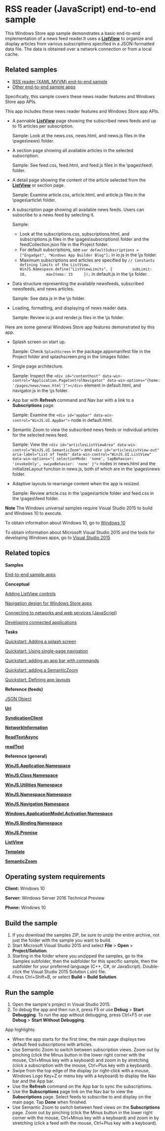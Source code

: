 ﻿<!---
  category: NetworkingAndWebServices 
  samplefwlink: http://go.microsoft.com/fwlink/p/?LinkId=620542&clcid=0x409
--->

# RSS reader (JavaScript) end-to-end sample 

This Windows Store app sample demonstrates a basic end-to-end implementation of a news feed reader.It uses a [**ListView**](http://msdn.microsoft.com/library/windows/apps/br242878) to organize and display articles from various subscriptions specified in a JSON-formatted data file. The data is obtained over a network connection or from a local cache.

## Related samples 

- [RSS reader (XAML MVVM) end-to-end sample](https://github.com/Microsoft/Windows-appsample-rssreader)
- [Other end-to-end sample apps](http://microsoft.github.io/windows/)

Specifically, this sample covers these news reader features and Windows Store app APIs.

This app includes these news reader features and Windows Store app APIs.

-   A pannable [**ListView**](http://msdn.microsoft.com/library/windows/apps/br242878) page showing the subscribed news feeds and up to 15 articles per subscription.

    Sample: Look at the news.css, news.html, and news.js files in the \\pages\\news\\ folder.

-   A section page showing all available articles in the selected subscription.

    Sample: See feed.css, feed.html, and feed.js files in the \\pages\\feed\\ folder.

-   A detail page showing the content of the article selected from the [**ListView**](http://msdn.microsoft.com/library/windows/apps/br242878) or section page.

    Sample: Examine article.css, article.html, and article.js files in the \\pages\\article\\ folder.

-   A subscription page showing all available news feeds. Users can subscribe to a news feed by selecting it.

    Sample:

    -   Look at the subscriptions.css, subscriptions.html, and subscriptions.js files in the \\pages\\subscriptions\\ folder and the feedCollection.json file in the Project folder.
    -   For default subscriptions, see `var defaultSubscriptions = ["Engadget", "Windows App Builder Blog"];` in io.js in the \\js folder.
    -   Maximum subscriptions and articles are specified by `// Constants defining limits of the ListView.     WinJS.Namespace.define("ListViewLimits", {         subLimit: 10,         maxItems: 15     });` in default.js in the \\js folder.
-   Data structure representing the available newsfeeds, subscribed newsfeeds, and news articles.

    Sample: See data.js in the \\js folder.

-   Loading, formatting, and displaying of news reader data.

    Sample: Review io.js and render.js files in the \\js folder.

Here are some general Windows Store app features demonstrated by this app.

-   Splash screen on start up.

    Sample: Check `SplashScreen` in the package.appxmanifest file in the Project folder and splashscreen.png in the \\images folder.

-   Single page architecture.

    Sample: Inspect the `<div id="contenthost" data-win-control="Application.PageControlNavigator" data-win-options="{home: '/pages/news/news.html'}"></div>` element in default.html, and navigator.js in the \\js folder.

-   App bar with **Refresh** command and Nav bar with a link to a **Subscriptions** page.

    Sample: Examine the `<div id="appbar" data-win-control="WinJS.UI.AppBar">` node in default.html.

-   Semantic Zoom to view the subscribed news feeds or individual articles for the selected news feed.

    Sample: View the `<div id="articlesListViewArea" data-win-control="WinJS.UI.SemanticZoom">` and `<div id="articlesListView-out" aria-label="List of feeds" data-win-control="WinJS.UI.ListView"                       data-win-options="{ selectionMode: 'none', tapBehavior: 'invokeOnly', swipeBehavior: 'none' }">` nodes in news.html and the initializeLayout function in news.js, both of which are in the \\pages\\news folder.

-   Adaptive layouts to rearrange content when the app is resized.

    Sample: Review article.css in the \\pages\\article folder and feed.css in the \\pages\\feed folder.

**Note** The Windows universal samples require Visual Studio 2015 to build and Windows 10 to execute.
 
To obtain information about Windows 10, go to [Windows 10](http://go.microsoft.com/fwlink/?LinkID=532421)

To obtain information about Microsoft Visual Studio 2015 and the tools for developing Windows apps, go to [Visual Studio 2015](http://go.microsoft.com/fwlink/?LinkID=532422)

## Related topics

**Samples**

[End-to-end sample apps](http://msdn.microsoft.com/library/windows/apps/dn263104)


**Conceptual**

[Adding ListView controls](http://msdn.microsoft.com/library/windows/apps/hh465382)

[Navigation design for Windows Store apps](http://msdn.microsoft.com/library/windows/apps/hh761500)

[Connecting to networks and web services (JavaScript)](http://msdn.microsoft.com/library/windows/apps/br211370)

[Developing connected applications](http://msdn.microsoft.com/library/windows/apps/hh465399)

**Tasks**

[Quickstart: Adding a splash screen](http://msdn.microsoft.com/library/windows/apps/hh465346)

[Quickstart: Using single-page navigation](http://msdn.microsoft.com/library/windows/apps/hh452768)

[Quickstart: adding an app bar with commands](http://msdn.microsoft.com/library/windows/apps/hh465309)

[Quickstart: adding a SemanticZoom](http://msdn.microsoft.com/library/windows/apps/hh465492)

[Quickstart: Defining app layouts](http://msdn.microsoft.com/library/windows/apps/jj150600)

**Reference (feeds)**

[JSON Object](http://go.microsoft.com/fwlink/p/?linkid=308896)

[**Uri**](http://msdn.microsoft.com/library/windows/apps/br225998)

[**SyndicationClient**](http://msdn.microsoft.com/library/windows/apps/br243456)

[**NetworkInformation**](http://msdn.microsoft.com/library/windows/apps/br207293)

[**ReadTextAsync**](http://msdn.microsoft.com/library/windows/apps/hh701482)

[**readText**](http://msdn.microsoft.com/library/windows/apps/hh700824)

**Reference (general)**

[**WinJS.Application Namespace**](http://msdn.microsoft.com/library/windows/apps/br229774)

[**WinJS.Class Namespace**](http://msdn.microsoft.com/library/windows/apps/br229776)

[**WinJS.Utilities Namespace**](http://msdn.microsoft.com/library/windows/apps/br229783)

[**WinJS.Namespace Namespace**](http://msdn.microsoft.com/library/windows/apps/br212652)

[**WinJS.Navigation Namespace**](http://msdn.microsoft.com/library/windows/apps/br229778)

[**Windows.ApplicationModel.Activation Namespace**](http://msdn.microsoft.com/library/windows/apps/br224766)

[**WinJS.Binding Namespace**](http://msdn.microsoft.com/library/windows/apps/br229775)

[**WinJS.Promise**](http://msdn.microsoft.com/library/windows/apps/br211867)

[**ListView**](http://msdn.microsoft.com/library/windows/apps/br211837)

[**Template**](http://msdn.microsoft.com/library/windows/apps/br229723)

[**SemanticZoom**](http://msdn.microsoft.com/library/windows/apps/br229690)

## Operating system requirements

**Client:** Windows 10

**Server:** Windows Server 2016 Technical Preview

**Phone:** Windows 10

## Build the sample

1. If you download the samples ZIP, be sure to unzip the entire archive, not just the folder with the sample you want to build. 
2. Start Microsoft Visual Studio 2015 and select **File** \> **Open** \> **Project/Solution**.
3. Starting in the folder where you unzipped the samples, go to the Samples subfolder, then the subfolder for this specific sample, then the subfolder for your preferred language (C++, C#, or JavaScript). Double-click the Visual Studio 2015 Solution (.sln) file.
4. Press Ctrl+Shift+B, or select **Build** \> **Build Solution**.

## Run the sample

1.  Open the sample's project in Visual Studio 2015.
2.  To debug the app and then run it, press F5 or use **Debug** \> **Start Debugging**. To run the app without debugging, press Ctrl+F5 or use **Debug** \> **Start Without Debugging**.

App highlights:

-   When the app starts for the first time, the main page displays two default feed subscriptions with articles.
-   Use Semantic Zoom to switch between subscription views. Zoom out by pinching (click the Minus button in the lower right corner with the mouse, Ctrl+Minus key with a keyboard) and zoom in by stretching (click a subscription with the mouse, Ctrl+Plus key with a keyboard).
-   Swipe from the top edge of the display (or right-click with a mouse, Windows Logo Key+Z or menu key with a keyboard) to display the Nav bar and the App bar.
-   Use the **Refresh** command on the App bar to sync the subscriptions.
-   Use the **Subscriptions** page link on the Nav bar to view the **Subscriptions** page. Select feeds to subscribe to and display on the main page. Tap **Done** when finished.
-   Use Semantic Zoom to switch between feed views on the **Subscriptions** page. Zoom out by pinching (click the Minus button in the lower right corner with the mouse, Ctrl+Minus key with a keyboard) and zoom in by stretching (click a feed with the mouse, Ctrl+Plus key with a keyboard).

